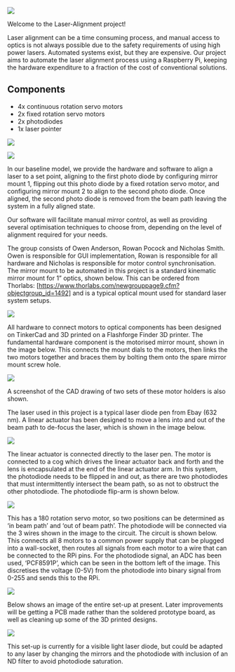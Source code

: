 

![](https://github.com/owanderson/Laser-Alignment/blob/master/Logo.png)


Welcome to the Laser-Alignment project!

Laser alignment can be a time consuming process, and manual access to optics is not always possible due to the safety requirements of using high power lasers. Automated systems exist, but they are expensive. Our project aims to automate the laser alignment process using a Raspberry Pi, keeping the hardware expenditure to a fraction of the cost of conventional solutions.

## Components
- 4x continuous rotation servo motors
- 2x fixed rotation servo motors
- 2x photodiodes
- 1x laser pointer

![](https://github.com/owanderson/Laser-Alignment/blob/master/Diagram.png)

![](https://github.com/owanderson/Laser-Alignment/blob/master/Slide1.png)

In our baseline model, we provide the hardware and software to align a laser to a set point, aligning to the first photo diode by configuring mirror mount 1, flipping out this photo diode by a fixed rotation servo motor, and configuring mirror mount 2 to align to the second photo diode. Once aligned, the second photo diode is removed from the beam path leaving the system in a fully aligned state.

Our software will facilitate manual mirror control, as well as providing several optimisation techniques to choose from, depending on the level of alignment required for your needs.

The group consists of Owen Anderson, Rowan Pocock and Nicholas Smith. Owen is responsible for GUI implementation, Rowan is responsible for all hardware and Nicholas is responsible for motor control synchronisation.
The mirror mount to be automated in this project is a standard kinematic mirror mount for 1” optics, shown below. This can be ordered from Thorlabs: [https://www.thorlabs.com/newgrouppage9.cfm?objectgroup_id=1492] and is a typical optical mount used for standard laser system setups. 

![](https://github.com/owanderson/Laser-Alignment/blob/master/Mount.png)

All hardware to connect motors to optical components has been designed on TinkerCad and 3D printed on a Flashforge Finder 3D printer. The fundamental hardware component is the motorised mirror mount, shown in the image below. This connects the mount dials to the motors, then links the two motors together and braces them by bolting them onto the spare mirror mount screw hole. 

![](https://github.com/owanderson/Laser-Alignment/blob/master/MMM.PNG)

A screenshot of the CAD drawing of two sets of these motor holders is also shown. 

The laser used in this project is a typical laser diode pen from Ebay (632 nm). A linear actuator has been designed to move a lens into and out of the beam path to de-focus the laser, which is shown in the image below.

![](https://github.com/owanderson/Laser-Alignment/blob/master/Linear_actuator.PNG)

The linear actuator is connected directly to the laser pen. The motor is connected to a cog which drives the linear actuator back and forth and the lens is encapsulated at the end of the linear actuator arm.
In this system, the photodiode needs to be flipped in and out, as there are two photodiodes that must intermittently intersect the beam path, so as not to obstruct the other photodiode. The photodiode flip-arm is shown below. 

![](https://github.com/owanderson/Laser-Alignment/blob/master/PD.PNG)

This has a 180 rotation servo motor, so two positions can be determined as ‘in beam path’ and ‘out of beam path’. The photodiode will be connected via the 3 wires shown in the image to the circuit.
The circuit is shown below. This connects all 8 motors to a common power supply that can be plugged into a wall-socket, then routes all signals from each motor to a wire that can be connected to the RPi pins. For the photodiode signal, an ADC has been used, ‘PCF8591P’, which can be seen in the bottom left of the image. This discretises the voltage (0-5V) from the photodiode into binary signal from 0-255 and sends this to the RPi. 

![](https://github.com/owanderson/Laser-Alignment/blob/master/Circuit.png)

Below shows an image of the entire set-up at present. Later improvements will be getting a PCB made rather than the soldered prototype board, as well as cleaning up some of the 3D printed designs. 

![](https://github.com/owanderson/Laser-Alignment/blob/master/Project.png)

This set-up is currently for a visible light laser diode, but could be adapted to any laser by changing the mirrors and the photodiode with inclusion of an ND filter to avoid photodiode saturation. 
